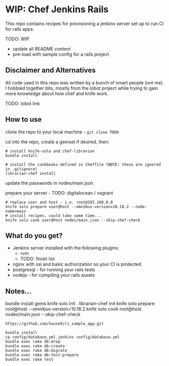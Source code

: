 # WIP: Chef Jenkins Rails

This repo contains recipes for provisioning a jenkins server set up to run CI for rails apps.

TODO: WIP

* update all README content
* pre-load with sample config for a rails project

## Disclaimer and Alternatives

All code used in this repo was written by a bunch of smart people (not me). I hobbled together bits, mostly from the lobot project while trying to gain more knowledge about how chef and knife work.

TODO: lobot link


## How to use

clone the repo to your local machine - `git clone TODO`

cd into the repo, create a gemset if desired, then:

```
# install knife-solo and chef-librarian
bundle install

# install the cookbooks defined in Cheffile (NOTE: these are ignored in .gitignore)
librarian-chef install
```

update the passwords in nodes/main.json

prepare your server - TODO: digitalocean / vagrant

```
# replace user and host - i.e. root@192.168.0.0
knife solo prepare user@host --omnibus-version=10.18.2 --node-name=main
# install recipes, could take some time...
knife solo cook user@host nodes/main.json --skip-chef-check
```

## What do you get?

* Jenkins server installed with the following plugins:
  * rvm
  * TODO: finish list
* nginx with ssl and basic authorization so your CI is protected
* postgresql - for running your rails tests
* nodejs - for compiling your rails assets






## Notes...
bundle install gems
knife solo init .
librarian-chef init
knife solo prepare root@host --omnibus-version=10.18.2
knife solo cook root@host nodes/main.json --skip-chef-check

```
https://github.com/house9/ci_sample_app.git

bundle install
cp config/database.yml.jenkins config/database.yml
bundle exec rake db:drop
bundle exec rake db:create
bundle exec rake db:migrate
bundle exec rake db:test:prepare
bundle exec rake test
```

